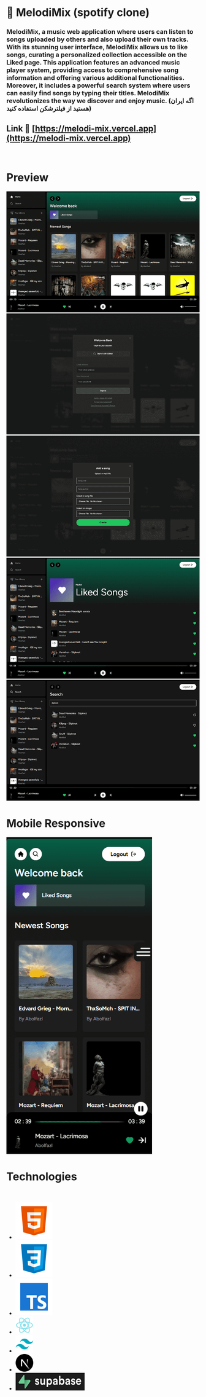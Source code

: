 # 🎵 MelodiMix (spotify clone)

### MelodiMix, a music web application where users can listen to songs uploaded by others and also upload their own tracks. With its stunning user interface, MelodiMix allows us to like songs, curating a personalized collection accessible on the Liked page. This application features an advanced music player system, providing access to comprehensive song information and offering various additional functionalities. Moreover, it includes a powerful search system where users can easily find songs by typing their titles. MelodiMix revolutionizes the way we discover and enjoy music. (اگه ایران هستید از فیلترشکن استفاده کنید)

## Link 🔗 [https://melodi-mix.vercel.app](https://melodi-mix.vercel.app)

<br />

# Preview

<img src="./preview_images/melodi-mix_first.png" alt="first" />
<img src="./preview_images/melodi-mix_second.png" alt="second" />
<img src="./preview_images/melodi-mix_third.png" alt="third" />
<img src="./preview_images/melodi-mix_fourth.png" alt="fourth" />
<img src="./preview_images/melodi-mix_fifth.png" alt="fifth" />

<br />

# Mobile Responsive

<img src="./preview_images/melodi-mix_responsive.png" alt="responsive" />

# Technologies

<br />

<ul>
    <li>
        <img src="https://github.com/characterMi/characterMi/raw/main/images/technologies/icons8-html.svg" alt="HTML" />
    </li>
    <li>
        <img src="https://github.com/characterMi/characterMi/raw/main/images/technologies/icons8-css.svg" alt="Css" />
    </li>
    <li>
        <img src="https://github.com/characterMi/characterMi/raw/main/images/technologies/icons8-typescript.svg" alt="TS" />
    </li>
    <li>
        <img src="https://github.com/characterMi/characterMi/raw/main/images/technologies/icons8-react-native.svg" width="46" height="46" alt="React" />
    </li>
    <li>
        <img src="https://github.com/characterMi/characterMi/raw/main/images/technologies/tailwind.svg" width="46" height="46" alt="Tailwind" />
    </li>
    <li>
        <img src="https://github.com/characterMi/characterMi/raw/main/images/technologies/nextjs-original.svg" width="46" height="46" alt="Next.js" />
    </li>
    <li>
        <img src="https://github.com/characterMi/characterMi/raw/main/images/technologies/supabase-icon.png" width="180" height="46" alt="Next.js" />
    </li>
</ul>

